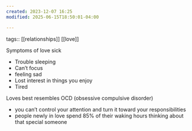 ```yaml
---
created: 2023-12-07 16:25
modified: 2025-06-15T18:50:01-04:00

---
```

tags:: [[relationships]] [[love]]

Symptoms of love sick
- Trouble sleeping
- Can’t focus
- feeling sad
- Lost interest in things you enjoy
- Tired

Loves best resembles OCD (obsessive compulsive disorder)
- you can’t control your attention and turn it toward your responsibilities
- people newly in love spend 85% of their waking hours thinking about that special someone
